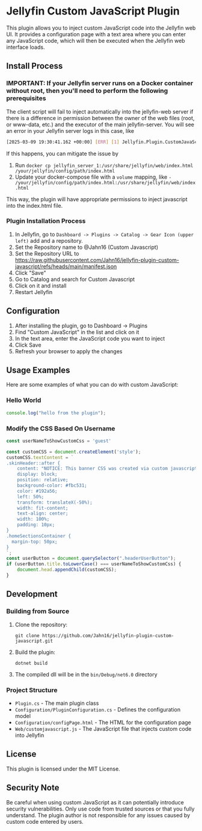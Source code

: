 # Jellyfin Custom JavaScript Plugin

This plugin allows you to inject custom JavaScript code into the Jellyfin web UI. It provides a configuration page with a text area where you can enter any JavaScript code, which will then be executed when the Jellyfin web interface loads.

## Install Process

### IMPORTANT: If your Jellyfin server runs on a Docker container without root, then you'll need to perform the following prerequisites

The client script will fail to inject automatically into the jellyfin-web server if there is a difference in permission between the owner of the web files (root, or www-data, etc.) and the executor of the main jellyfin-server. You will see an error in your Jellyfin server logs in this case, like

```bash
[2025-03-09 19:30:41.162 +00:00] [ERR] [1] Jellyfin.Plugin.CustomJavaScript.Plugin: Encountered exception while writing to "/usr/share/jellyfin/web/index.html": "System.UnauthorizedAccessException: Access to the path '/usr/share/jellyfin/web/index.html' is denied.
```

If this happens, you can mitigate the issue by

1. Run `docker cp jellyfin_server_1:/usr/share/jellyfin/web/index.html /your/jellyfin/config/path/index.html`
2. Update your docker-compose file with a `volume` mapping, like `- /your/jellyfin/config/path/index.html:/usr/share/jellyfin/web/index.html`

This way, the plugin will have appropriate permissions to inject javascript into the index.html file.

### Plugin Installation Process

1. In Jellyfin, go to `Dashboard -> Plugins -> Catalog -> Gear Icon (upper left)` add and a repository.
1. Set the Repository name to @Jahn16 (Custom Javascript)
1. Set the Repository URL to https://raw.githubusercontent.com/Jahn16/jellyfin-plugin-custom-javascript/refs/heads/main/manifest.json
1. Click "Save"
1. Go to Catalog and search for Custom Javascript
1. Click on it and install
1. Restart Jellyfin

## Configuration

1. After installing the plugin, go to Dashboard → Plugins
2. Find "Custom JavaScript" in the list and click on it
3. In the text area, enter the JavaScript code you want to inject
4. Click Save
5. Refresh your browser to apply the changes

## Usage Examples

Here are some examples of what you can do with custom JavaScript:

### Hello World

```javascript
console.log("hello from the plugin");
```

### Modify the CSS Based On Username

```javascript
const userNameToShowCustomCss = 'guest'

const customCSS = document.createElement('style');
customCSS.textContent = `
.skinHeader::after {
    content: "NOTICE: This banner CSS was created via custom javascript! You'll only see this when logged in as ${userNameToShowCustomCss}$";
    display: block;
    position: relative;
    background-color: #fbc531;
    color: #192a56;
    left: 50%;
    transform: translateX(-50%);
    width: fit-content;
    text-align: center;
    width: 100%;
    padding: 10px;
}
.homeSectionsContainer {
  margin-top: 50px;
}
`;
const userButton = document.querySelector(".headerUserButton");
if (userButton.title.toLowerCase() === userNameToShowCustomCss) {
    document.head.appendChild(customCSS);
}
```

## Development

### Building from Source

1. Clone the repository:
   ```
   git clone https://github.com/Jahn16/jellyfin-plugin-custom-javascript.git
   ```

2. Build the plugin:
   ```
   dotnet build
   ```

3. The compiled dll will be in the `bin/Debug/net6.0` directory

### Project Structure

- `Plugin.cs` - The main plugin class
- `Configuration/PluginConfiguration.cs` - Defines the configuration model
- `Configuration/configPage.html` - The HTML for the configuration page
- `Web/customjavascript.js` - The JavaScript file that injects custom code into Jellyfin

## License

This plugin is licensed under the MIT License.

## Security Note

Be careful when using custom JavaScript as it can potentially introduce security vulnerabilities. Only use code from trusted sources or that you fully understand. The plugin author is not responsible for any issues caused by custom code entered by users.
